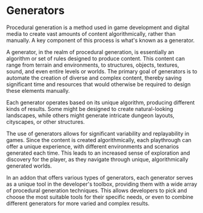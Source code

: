 # Generators

Procedural generation is a method used in game development and digital media to create vast amounts of content algorithmically, rather than manually. A key component of this process is what's known as a generator.

A generator, in the realm of procedural generation, is essentially an algorithm or set of rules designed to produce content. This content can range from terrain and environments, to structures, objects, textures, sound, and even entire levels or worlds. The primary goal of generators is to automate the creation of diverse and complex content, thereby saving significant time and resources that would otherwise be required to design these elements manually.

Each generator operates based on its unique algorithm, producing different kinds of results. Some might be designed to create natural-looking landscapes, while others might generate intricate dungeon layouts, cityscapes, or other structures.

The use of generators allows for significant variability and replayability in games. Since the content is created algorithmically, each playthrough can offer a unique experience, with different environments and scenarios generated each time. This leads to an increased sense of exploration and discovery for the player, as they navigate through unique, algorithmically generated worlds.

In an addon that offers various types of generators, each generator serves as a unique tool in the developer's toolbox, providing them with a wide array of procedural generation techniques. This allows developers to pick and choose the most suitable tools for their specific needs, or even to combine different generators for more varied and complex results.